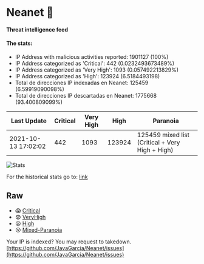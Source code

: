 # Neanet :hocho:
#### Threat intelligence feed
#### The stats:

- IP Address with malicious activities reported: 1901127 (100%)
- IP Address categorized as 'Critical':  442 (0.0232493673489%)
- IP Address categorized as 'Very High':  1093 (0.057492213829%)
- IP Address categorized as 'High':  123924 (6.5184493198)
- Total de direcciones IP indexadas en Neanet:  125459 (6.59919090098%)
- Total de direcciones IP descartadas en Neanet:  1775668 (93.400809099%)

| Last Update | Critical | Very High | High | Paranoia |
| --- | --- | --- | --- | --- |
| 2021-10-13 17:02:02 | 442 | 1093 | 123924 | 125459 mixed list (Critical + Very High + High)|

![Stats](https://docs.google.com/spreadsheets/d/e/2PACX-1vSnaNMIXVabIpDJjufMlzH7poXnshF3mgd8Is1g9ytUEzVsP5my4Trn8f-xkoLLQ38xpL3HtmUexLo6/pubchart?oid=501124687&format=image)

For the historical stats go to: [link](/stats.csv)
## Raw
- :scream: [Critical](https://raw.githubusercontent.com/JavaGarcia/Neanet/master/blacklists/neanet_critical.txt)
- :fearful: [VeryHigh](https://raw.githubusercontent.com/JavaGarcia/Neanet/master/blacklists/neanet_veryHigh.txtt)
- :frowning: [High](https://raw.githubusercontent.com/JavaGarcia/Neanet/master/blacklists/neanet_high.txt)
- :dizzy_face: [Mixed-Paranoia](https://raw.githubusercontent.com/JavaGarcia/Neanet/master/blacklists/neanet_all.txt)


Your IP is indexed? You may request to takedown. [https://github.com/JavaGarcia/Neanet/issues](https://github.com/JavaGarcia/Neanet/issues)


























































































































































































































































































































































































































































































































































































































































































































































































































































































































































































































































































































































































































































































































































































































































































































































































































































































































































































































































































































































































































































































































































































































































































































































































































































































































































































































































































































































































































































































































































































































































































































































































































































































































































































































































































































































































































































































































































































































































































































































































































































































































































































































































































































































































































































































































































































































































































































































































































































































































































































































































































































































































































































































































































































































































































































































































































































































































































































































































































































































































































































































































































































































































































































































































































































































































































































































































































































































































































































































































































































































































































































































































































































































































































































































































































































































































































































































































































































































































































































































































































































































































































































































































































































































































































































































































































































































































































































































































































































































































































































































































































































































































































































































































































































































































































































































































































































